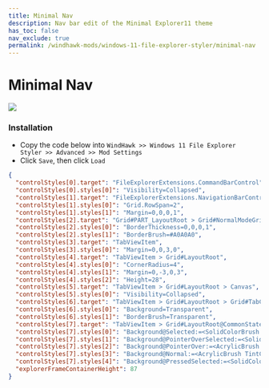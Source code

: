 ```yaml
---
title: Minimal Nav
description: Nav bar edit of the Minimal Explorer11 theme
has_toc: false
nav_exclude: true
permalink: /windhawk-mods/windows-11-file-explorer-styler/minimal-nav
---
```


Minimal Nav
======================

![][Preview]

### Installation

*   Copy the code below into `WindHawk >> Windows 11 File Explorer Styler >> Advanced >> Mod Settings`
*   Click `Save`, then click `Load`

```json
{
  "controlStyles[0].target": "FileExplorerExtensions.CommandBarControl",
  "controlStyles[0].styles[0]": "Visibility=Collapsed",
  "controlStyles[1].target": "FileExplorerExtensions.NavigationBarControl",
  "controlStyles[1].styles[0]": "Grid.RowSpan=2",
  "controlStyles[1].styles[1]": "Margin=0,0,0,1",
  "controlStyles[2].target": "Grid#PART_LayoutRoot > Grid#NormalModeGrid",
  "controlStyles[2].styles[0]": "BorderThickness=0,0,0,1",
  "controlStyles[2].styles[1]": "BorderBrush=#A0A0A0",
  "controlStyles[3].target": "TabViewItem",
  "controlStyles[3].styles[0]": "Margin=0,0,3,0",
  "controlStyles[4].target": "TabViewItem > Grid#LayoutRoot",
  "controlStyles[4].styles[0]": "CornerRadius=4",
  "controlStyles[4].styles[1]": "Margin=0,-3,0,3",
  "controlStyles[4].styles[2]": "Height=28",
  "controlStyles[5].target": "TabViewItem > Grid#LayoutRoot > Canvas",
  "controlStyles[5].styles[0]": "Visibility=Collapsed",
  "controlStyles[6].target": "TabViewItem > Grid#LayoutRoot > Grid#TabContainer",
  "controlStyles[6].styles[0]": "Background=Transparent",
  "controlStyles[6].styles[1]": "BorderBrush=Transparent",
  "controlStyles[7].target": "TabViewItem > Grid#LayoutRoot@CommonStates",
  "controlStyles[7].styles[0]": "Background@Selected:=<SolidColorBrush Color=\"#808080\" Opacity=\"0.35\"/>",
  "controlStyles[7].styles[1]": "Background@PointerOverSelected:=<SolidColorBrush Color=\"#808080\" Opacity=\"0.35\"/>",
  "controlStyles[7].styles[2]": "Background@PointerOver:=<AcrylicBrush TintColor=\"Transparent\" Opacity=\"0.5\"/>",
  "controlStyles[7].styles[3]": "Background@Normal:=<AcrylicBrush TintColor=\"Transparent\" Opacity=\"0.05\"/>",
  "controlStyles[7].styles[4]": "Background@PressedSelected:=<SolidColorBrush Color=\"#808080\" Opacity=\"0.35\"/>",
  "explorerFrameContainerHeight": 87
}
```

<!-- ///////////////////////////////////////////////////////////////////////////////////////////////////////////////////////////////////////////////////// -->

[Preview]: https://gitlab.com/the-back-room/windhawk-mods/-/raw/main/Windows-11-File-Explorer-Styler/minimal-tabbed/Extras/Preview.png

<!-- ///////////////////////////////////////////////////////////////////////////////////////////////////////////////////////////////////////////////////// -->
